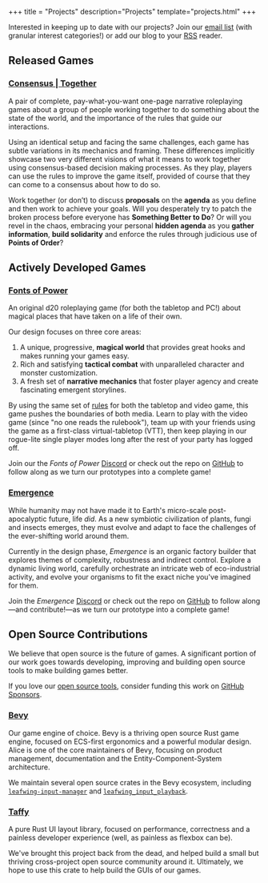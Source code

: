 +++
title = "Projects"
description="Projects"
template="projects.html"
+++

Interested in keeping up to date with our projects? Join our [email list](mailing-list/) (with granular interest categories!)
or add our blog to your [RSS](rss.xml) reader.

## Released Games

### [Consensus | Together](https://leafwing-studios.itch.io/consensus-together)

A pair of complete, pay-what-you-want one-page narrative roleplaying games
about a group of people working together to do something about the state of the world,
and the importance of the rules that guide our interactions.

Using an identical setup and facing the same challenges, each game has subtle variations in its mechanics and framing.
These differences implicitly showcase two very different visions of what it means to work together using consensus-based decision making processes.
As they play, players can use the rules to improve the game itself, provided of course that they can come to a consensus about how to do so.

Work together (or don’t) to discuss **proposals** on the **agenda** as you define and then work to achieve your goals.
Will you desperately try to patch the broken process before everyone has **Something Better to Do**?
Or will you revel in the chaos, embracing your personal **hidden agenda** as you **gather information**, **build solidarity** and enforce the rules through judicious use of **Points of Order**?

## Actively Developed Games

### [Fonts of Power](https://github.com/leafwing-studios/fonts-of-power)

An original d20 roleplaying game (for both the tabletop and PC!) about magical places that have taken on a life of their own.

Our design focuses on three core areas:

1. A unique, progressive, **magical world** that provides great hooks and makes running your games easy.
2. Rich and satisfying **tactical combat** with unparalleled character and monster customization.
3. A fresh set of **narrative mechanics** that foster player agency and create fascinating emergent storylines.

By using the same set of [rules](https://rules.fontsofpower.com/#/) for both the tabletop and video game, this game pushes the boundaries of both media.
Learn to play with the video game (since "no one reads the rulebook"),
team up with your friends using the game as a first-class virtual-tabletop (VTT),
then keep playing in our rogue-lite single player modes long after the rest of your party has logged off.

Join our the *Fonts of Power*  [Discord](https://discord.gg/K6SSPvfkne)
or check out the repo on [GitHub](https://github.com/leafwing-studios/fonts-of-power)
to follow along as we turn our prototypes into a complete game!

### [Emergence](https://github.com/leafwing-studios/emergence)

While humanity may not have made it to Earth's micro-scale post-apocalyptic future, life *did*.
As a new symbiotic civilization of plants, fungi and insects emerges,
they must evolve and adapt to face the challenges of the ever-shifting world around them.

Currently in the design phase, *Emergence* is an organic factory builder
that explores themes of complexity, robustness and indirect control.
Explore a dynamic living world, carefully orchestrate an intricate web of eco-industrial activity,
and evolve your organisms to fit the exact niche you've imagined for them.

Join the *Emergence*  [Discord](https://discord.com/invite/GyTG5KT352)
or check out the repo on [GitHub](https://github.com/leafwing-studios/emergence)
to follow along—and contribute!—as we turn our prototype into a complete game!

## Open Source Contributions

We believe that open source is the future of games.
A significant portion of our work goes towards developing, improving and building open source tools to make building games better.

If you love our [open source tools](https://github.com/leafwing-studios/),
consider funding this work on [GitHub Sponsors](https://github.com/sponsors/alice-i-cecile).

### [Bevy](https://bevyengine.org/)

Our game engine of choice.
Bevy is a thriving open source Rust game engine, focused on ECS-first ergonomics and a powerful modular design.
Alice is one of the core maintainers of Bevy, focusing on product management, documentation and the Entity-Component-System architecture.

We maintain several open source crates in the Bevy ecosystem,
including [`leafwing-input-manager`](https://github.com/Leafwing-Studios/leafwing_input_manager) and [`leafwing_input_playback`](https://github.com/Leafwing-Studios/leafwing_input_playback).

### [Taffy](https://github.com/dioxuslabs/taffy)

A pure Rust UI layout library, focused on performance, correctness and a painless developer experience (well, as painless as flexbox can be).

We've brought this project back from the dead, and helped build a small but thriving cross-project open source community around it.
Ultimately, we hope to use this crate to help build the GUIs of our games.
